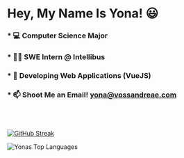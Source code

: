 # Hey, My Name Is Yona! 😃
### * 💻 Computer Science Major
### * 🧑‍💻 SWE Intern @ Intellibus
### * 💚 Developing Web Applications (VueJS)
### * 📫 Shoot Me an Email! yona@vossandreae.com

<br><br>

[![GitHub Streak](http://github-readme-streak-stats.herokuapp.com?user=yonava&theme=dark)](https://git.io/streak-stats)

<img align="left" alt="Yonas Top Languages" src="https://github-readme-stats.vercel.app/api/top-langs/?username=Yonava&layout=compact&langs_count=8"/>
